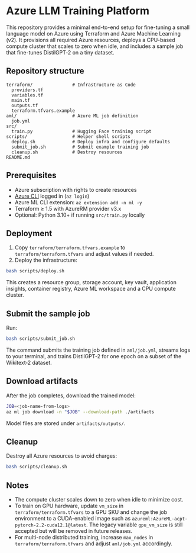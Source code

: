 # Azure LLM Training Platform

This repository provides a minimal end-to-end setup for fine-tuning a small language model on Azure using Terraform and Azure Machine Learning (v2). It provisions all required Azure resources, deploys a CPU-based compute cluster that scales to zero when idle, and includes a sample job that fine-tunes DistilGPT‑2 on a tiny dataset.

## Repository structure

```
terraform/               # Infrastructure as Code
  providers.tf
  variables.tf
  main.tf
  outputs.tf
  terraform.tfvars.example
aml/                     # Azure ML job definition
  job.yml
src/
  train.py               # Hugging Face training script
scripts/                 # Helper shell scripts
  deploy.sh              # Deploy infra and configure defaults
  submit_job.sh          # Submit example training job
  cleanup.sh             # Destroy resources
README.md
```

## Prerequisites

* Azure subscription with rights to create resources
* [Azure CLI](https://learn.microsoft.com/cli/azure/) logged in (`az login`)
* Azure ML CLI extension: `az extension add -n ml -y`
* Terraform ≥ 1.5 with AzureRM provider v3.x
* Optional: Python 3.10+ if running `src/train.py` locally

## Deployment

1. Copy `terraform/terraform.tfvars.example` to `terraform/terraform.tfvars` and adjust values if needed.
2. Deploy the infrastructure:

```bash
bash scripts/deploy.sh
```

This creates a resource group, storage account, key vault, application insights, container registry, Azure ML workspace and a CPU compute cluster.

## Submit the sample job

Run:

```bash
bash scripts/submit_job.sh
```

The command submits the training job defined in `aml/job.yml`, streams logs to your terminal, and trains DistilGPT‑2 for one epoch on a subset of the Wikitext‑2 dataset.

## Download artifacts

After the job completes, download the trained model:

```bash
JOB=<job-name-from-logs>
az ml job download -n "$JOB" --download-path ./artifacts
```

Model files are stored under `artifacts/outputs/`.

## Cleanup

Destroy all Azure resources to avoid charges:

```bash
bash scripts/cleanup.sh
```

## Notes

* The compute cluster scales down to zero when idle to minimize cost.
* To train on GPU hardware, update `vm_size` in `terraform/terraform.tfvars` to a GPU SKU and change the job environment to a CUDA-enabled image such as `azureml:AzureML-acpt-pytorch-2.2-cuda12.1@latest`. The legacy variable `gpu_vm_size` is still accepted but will be removed in future releases.
* For multi-node distributed training, increase `max_nodes` in `terraform/terraform.tfvars` and adjust `aml/job.yml` accordingly.
